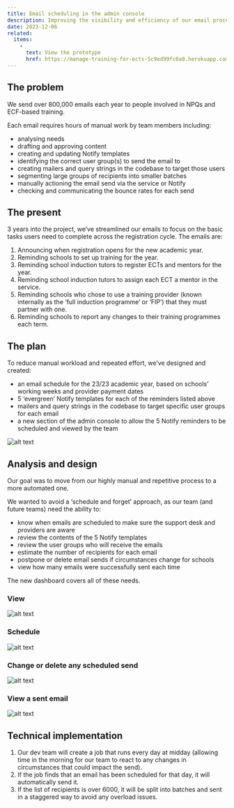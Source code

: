 ```yaml
---
title: Email scheduling in the admin console
description: Improving the visibility and efficiency of our email processes.
date: 2023-12-06
related:
  items:
    -
      text: View the prototype
      href: https://manage-training-for-ects-5c9ed99fc0a8.herokuapp.com/admin/performance/emails
---
```



## The problem

We send over 800,000 emails each year to people involved in NPQs and ECF-based training.

Each email requires hours of manual work by team members including:

* analysing needs
* drafting and approving content
* creating and updating Notify templates
* identifying the correct user group(s) to send the email to
* creating mailers and query strings in the codebase to target those users
* segmenting large groups of recipients into smaller batches
* manually actioning the email send via the service or Notify
* checking and communicating the bounce rates for each send

## The present

3 years into the project, we’ve streamlined our emails to focus on the basic tasks users need to complete across the registration cycle. The emails are:

1.	Announcing when registration opens for the new academic year.
2.	Reminding schools to set up training for the year.
3.	Reminding school induction tutors to register ECTs and mentors for the year.
4.	Reminding school induction tutors to assign each ECT a mentor in the service.
5.	Reminding schools who chose to use a training provider (known internally as the ‘full induction programme’ or ‘FIP’) that they must partner with one.
6.	Reminding schools to report any changes to their training programmes each term.

## The plan

To reduce manual workload and repeated effort, we’ve designed and created:

* an email schedule for the 23/23 academic year, based on schools’ working weeks and provider payment dates
* 5 ‘evergreen’ Notify templates for each of the reminders listed above
* mailers and query strings in the codebase to target specific user groups for each email
* a new section of the admin console to allow the 5 Notify reminders to be scheduled and viewed by the team

![alt text](automated-comms.png)


## Analysis and design

Our goal was to move from our highly manual and repetitive process to a more automated one.

We wanted to avoid a ‘schedule and forget’ approach, as our team (and future teams) need the ability to:

* know when emails are scheduled to make sure the support desk and providers are aware
* review the contents of the 5 Notify templates
* review the user groups who will receive the emails
* estimate the number of recipients for each email
* postpone or delete email sends if circumstances change for schools
* view how many emails were successfully sent each time

The new dashboard covers all of these needs.

### View

![alt text](screencapture-manage-training-for-ects-5c9ed99fc0a8-herokuapp-admin-performance-emails-2023-12-06-09_18_00.png)


### Schedule

![alt text](screencapture-manage-training-for-ects-5c9ed99fc0a8-herokuapp-admin-performance-emails-new-2023-12-06-09_18_18.png)

### Change or delete any scheduled send

![alt text](screencapture-manage-training-for-ects-5c9ed99fc0a8-herokuapp-admin-performance-emails-879232-2023-12-06-09_18_33.png)

### View a sent email

![alt text](screencapture-manage-training-for-ects-5c9ed99fc0a8-herokuapp-admin-performance-emails-64336-2023-12-06-09_18_56.png)

## Technical implementation

1.	Our dev team will create a job that runs every day at midday (allowing time in the morning for our team to react to any changes in circumstances that could impact the send).
2.	If the job finds that an email has been scheduled for that day, it will automatically send it.
3.	If the list of recipients is over 6000, it will be split into batches and sent in a staggered way to avoid any overload issues.



